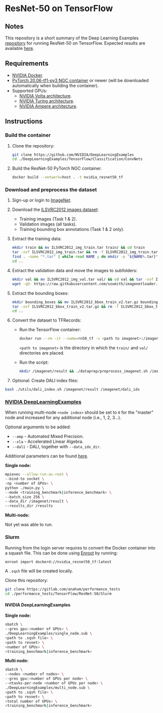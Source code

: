 # ResNet-50 on TensorFlow

## Notes

This repository is a short summary of the Deep Learning Examples [repository](https://github.com/NVIDIA/DeepLearningExamples/tree/master/TensorFlow/Classification/ConvNets/resnet50v1.5) for running ResNet-50 on TensorFlow. Expected results are available [here](https://github.com/NVIDIA/DeepLearningExamples/tree/master/TensorFlow/Classification/ConvNets/resnet50v1.5#results).

## Requirements

* [NVIDIA Docker](https://github.com/NVIDIA/nvidia-docker).
* [PyTorch 20.06-tf1-py3 NGC container](https://ngc.nvidia.com/registry/nvidia-tensorflow) or newer (will be downloaded automatically when building the container).
* Supported GPUs:
  * [NVIDIA Volta architecture](https://www.nvidia.com/en-us/data-center/volta-gpu-architecture/).
  * [NVIDIA Turing architecture](https://www.nvidia.com/en-us/geforce/turing/).
  * [NVIDIA Ampere architecture](https://www.nvidia.com/en-us/data-center/nvidia-ampere-gpu-architecture/).

## Instructions

### Build the container

1. Clone the repository:

    ```bash
    git clone https://github.com/NVIDIA/DeepLearningExamples
    cd ./DeepLearningExamples/TensorFlow/Classification/ConvNets
    ```

2. Build the ResNet-50 PyTorch NGC container.

    ```bash
    docker build --network=host . -t nvidia_resnet50_tf
    ```

### Download and preprocess the dataset

1. Sign-up or login to [ImageNet](https://image-net.org/).
2. Download the [ILSVRC2012 images dataset](https://image-net.org/challenges/LSVRC/2012/2012-downloads.php):

    * Training images (Task 1 & 2).
    * Validation images (all tasks).
    * Training bounding box annotations (Task 1 & 2 only).

3. Extract the training data:

    ```bash
    mkdir train && mv ILSVRC2012_img_train.tar train/ && cd train
    tar -xvf ILSVRC2012_img_train.tar && rm -f ILSVRC2012_img_train.tar
    find . -name "*.tar" | while read NAME ; do mkdir -p "${NAME%.tar}"; tar -xvf "${NAME}" -C "${NAME%.tar}"; rm -f "${NAME}"; done
    cd ..
    ```

4. Extract the validation data and move the images to subfolders:

    ```bash
    mkdir val && mv ILSVRC2012_img_val.tar val/ && cd val && tar -xvf ILSVRC2012_img_val.tar
    wget -qO- https://raw.githubusercontent.com/soumith/imagenetloader.torch/master/valprep.sh | bash
    ```

5. Extract the bounding boxes:

    ```bash
    mkdir bounding_boxes && mv ILSVRC2012_bbox_train_v2.tar.gz bounding_boxes/ && cd bounding_boxes
    tar -xvf ILSVRC2012_bbox_train_v2.tar.gz && rm -f ILSVRC2012_bbox_train_v2.tar.gz
    cd ..
    ```

6. Convert the dataset to TFRecords:

    * Run the TensorFlow container:

        ```bash
        docker run --rm -it --name=rn50_tf -v <path to imagenet>:/imagenet --ipc=host nvidia_resnet50_tf
        ```

        `<path to imagenet>`  is the directory in which the `train/` and `val/` directories are placed.

    * Run the script:

        ```bash
        mkdir /imagenet/result && ./dataprep/preprocess_imagenet.sh /imagenet
        ```

7. Optional: Create DALI index files:

```bash
bash ./utils/dali_index.sh /imagenet/result /imagenet/dali_idx
```

### [NVIDIA DeepLearningExamples](https://github.com/NVIDIA/DeepLearningExamples/tree/master/TensorFlow/Classification/ConvNets/resnet50v1.5)

When running multi-node `<node index>` should be set to `0` for the "master" node and increased for any additional node (i.e., 1, 2, 3...).

Optional arguments to be added:

* `--amp` - Automated Mixed Precision.
* `--xla` - Accelerated Linear Algebra.
* `--dali` - DALI, together with `--data_idx_dir`.

Additional parameters can be found [here](https://github.com/NVIDIA/DeepLearningExamples/tree/master/TensorFlow/Classification/ConvNets/resnet50v1.5#parameters).

__Single node:__

```bash
mpiexec --allow-run-as-root \
--bind-to socket \
-np <number of GPUs> \
python ./main.py \
--mode <training_benchmark|inference_benchmark> \
--batch_size 256 \
--data_dir /imagenet/result \
--results_dir /results
```

__Multi-node:__

Not yet was able to run.

### Slurm

Running from the login server requires to convert the Docker container into a squash file. This can be done using [Enroot](https://github.com/NVIDIA/enroot) by running:

```bash
enroot import dockerd://nvidia_resnet50_tf:latest
```

A `.sqsh` file will be created locally.

Clone this repository:

```bash
git clone https://gitlab.com/anahum/performance_tests
cd ./performance_tests/TensorFlow/ResNet-50/Slurm
```

#### NVIDIA DeepLearningExamples

__Single node:__

```bash
sbatch \
--gres gpu:<number of GPUs> \
./DeepLearningExamples/single_node.sub \
<path to .sqsh file> \
<path to resnet> \
<number of GPUs> \
<training_benchmark|inference_benchmark>
```

__Multi node:__

```bash
sbatch \
--nodes <number of nodes> \
--gres gpu:<number of GPUs per node> \
--ntasks-per-node <number of GPUs per node> \
./DeepLearningExamples/multi_node.sub \
<path to .sqsh file> \
<path to resnet> \
<total number of GPUs> \
<training_benchmark|inference_benchmark>
```
